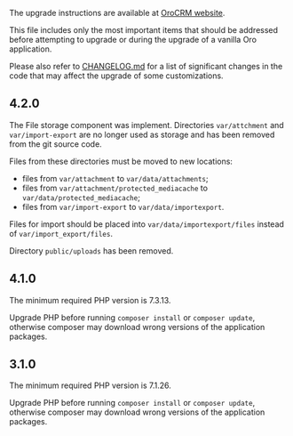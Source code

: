The upgrade instructions are available at [OroCRM website](https://oroinc.com/orocrm/doc/current/install-upgrade/upgrade).

This file includes only the most important items that should be addressed before attempting to upgrade or during the upgrade of a vanilla Oro application.

Please also refer to [CHANGELOG.md](CHANGELOG.md) for a list of significant changes in the code that may affect the upgrade of some customizations.

## 4.2.0

The File storage component was implement. Directories `var/attchment` and `var/import-export` are no longer used as storage
and has been removed from the git source code.

Files from these directories must be moved to new locations:

 - files from `var/attachment` to `var/data/attachments`;
 - files from `var/attachment/protected_mediacache` to `var/data/protected_mediacache`;
 - files from `var/import-export` to `var/data/importexport`.
 
Files for import should be placed into `var/data/importexport/files` instead of `var/import_export/files`.

Directory `public/uploads` has been removed.

## 4.1.0

The minimum required PHP version is 7.3.13.

Upgrade PHP before running `composer install` or `composer update`, otherwise composer may download wrong versions of the application packages.

## 3.1.0

The minimum required PHP version is 7.1.26.

Upgrade PHP before running `composer install` or `composer update`, otherwise composer may download wrong versions of the application packages.
